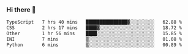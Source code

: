 ### Hi there 🌱
<!--START_SECTION:waka-->

```txt
TypeScript   7 hrs 40 mins   ███████████████▓░░░░░░░░░   62.88 %
CSS          2 hrs 17 mins   ████▓░░░░░░░░░░░░░░░░░░░░   18.72 %
Other        1 hr 56 mins    ████░░░░░░░░░░░░░░░░░░░░░   15.85 %
INI          7 mins          ▒░░░░░░░░░░░░░░░░░░░░░░░░   01.08 %
Python       6 mins          ▒░░░░░░░░░░░░░░░░░░░░░░░░   00.89 %
```

<!--END_SECTION:waka-->
<!--
**Dieg0raf/Dieg0raf** is a ✨ _special_ ✨ repository because its `README.md` (this file) appears on your GitHub profile.

Here are some ideas to get you started:

- 🔭 I’m currently working on ...
- 🌱 I’m currently learning ...
- 👯 I’m looking to collaborate on ...
- 🤔 I’m looking for help with ...
- 💬 Ask me about ...
- 📫 How to reach me: ...
- 😄 Pronouns: ...
- ⚡ Fun fact: ...
-->
